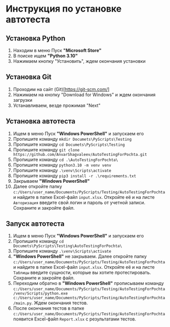 # Инструкция по установке автотеста

## Установка Python

1. Находим в меню Пуск **"Microsoft Store"**
2. В поиске ищем **"Python 3.10"**
3. Нажимаем кнопку "Установить", ждем окончания установки

## Установка Git

1. Проходим на сайт (Git)[https://git-scm.com/]
2. Нажимаем на кнопку "Download for Windows" и ждем окончания загрузки
3. Устанавливаем, везде прожимая "Next"

## Установка автотеста

1. Ищем в меню Пуск **"Windows PowerShell"** и запускаем его
2. Пропишите команду `mkdir Documets\PyScripts\Testing`
3. Пропишите команду `cd Documets\PyScripts\Testing`
4. Пропишите команду `git clone https://github.com/AnvarShagvaleev/AutoTestingForPochta.git`
5. Пропишите команду `cd .\AutoTestingForPochta\`
6. Пропишите команду `python3.10 -m venv venv`
7. Пропишите команду `.\venv\Scripts\activate`
8. Пропишите команду `pip3 install -r .\requirements.txt`
9. Закрываем **"Windows PowerShell"**
10. Далее откройте папку `c:/Users/user_name/Documents/PyScripts/Testing/AutoTestingForPochta` и найдите в папке Excel-файл `input.xlsx`. Откройте её и на листе `Авторизация` введите свой логин и пароль от учетной записи. Сохраните и закройте файл.

## Запуск автотеста
1. Ищем в меню Пуск **"Windows PowerShell"** и запускаем его
2. Пропишите команду `cd Documets\PyScripts\Testing\AutoTestingForPochta\`
3. Пропишите команду `.\venv\Scripts\activate`
4. **"Windows PowerShell"** не закрываем. Далее откройте папку `c:/Users/user_name/Documents/PyScripts/Testing/AutoTestingForPochta` и найдите в папке Excel-файл `input.xlsx`. Откройте её и на листе `Таблицы` введите сущности, которые вы хотите протестировать. Сохраните и закройте файл.
5. Переходим обратно в **"Windows PowerShell"** прописываем команду `c:/Users/user_name/Documents/PyScripts/Testing/AutoTestingForPochta/venv/Scripts/python.exe c:/Users/user_name/Documents/PyScripts/Testing/AutoTestingForPochta/main.py`. Ждем окончания тестов.
6. После окончания тестов в папке `c:/Users/user_name/Documents/PyScripts/Testing/AutoTestingForPochta` появится Excel-файл `Report.xlsx` с результатами тестов.